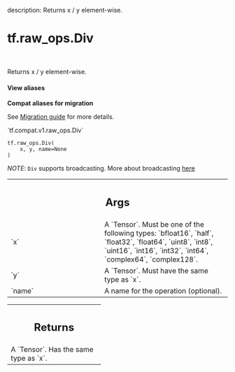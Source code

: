 description: Returns x / y element-wise.

<div itemscope itemtype="http://developers.google.com/ReferenceObject">
<meta itemprop="name" content="tf.raw_ops.Div" />
<meta itemprop="path" content="Stable" />
</div>

# tf.raw_ops.Div

<!-- Insert buttons and diff -->

<table class="tfo-notebook-buttons tfo-api nocontent" align="left">

</table>



Returns x / y element-wise.

<section class="expandable">
  <h4 class="showalways">View aliases</h4>
  <p>
<b>Compat aliases for migration</b>
<p>See
<a href="https://www.tensorflow.org/guide/migrate">Migration guide</a> for
more details.</p>
<p>`tf.compat.v1.raw_ops.Div`</p>
</p>
</section>

<pre class="devsite-click-to-copy prettyprint lang-py tfo-signature-link">
<code>tf.raw_ops.Div(
    x, y, name=None
)
</code></pre>



<!-- Placeholder for "Used in" -->

*NOTE*: `Div` supports broadcasting. More about broadcasting
[here](http://docs.scipy.org/doc/numpy/user/basics.broadcasting.html)

<!-- Tabular view -->
 <table class="responsive fixed orange">
<colgroup><col width="214px"><col></colgroup>
<tr><th colspan="2"><h2 class="add-link">Args</h2></th></tr>

<tr>
<td>
`x`
</td>
<td>
A `Tensor`. Must be one of the following types: `bfloat16`, `half`, `float32`, `float64`, `uint8`, `int8`, `uint16`, `int16`, `int32`, `int64`, `complex64`, `complex128`.
</td>
</tr><tr>
<td>
`y`
</td>
<td>
A `Tensor`. Must have the same type as `x`.
</td>
</tr><tr>
<td>
`name`
</td>
<td>
A name for the operation (optional).
</td>
</tr>
</table>



<!-- Tabular view -->
 <table class="responsive fixed orange">
<colgroup><col width="214px"><col></colgroup>
<tr><th colspan="2"><h2 class="add-link">Returns</h2></th></tr>
<tr class="alt">
<td colspan="2">
A `Tensor`. Has the same type as `x`.
</td>
</tr>

</table>

